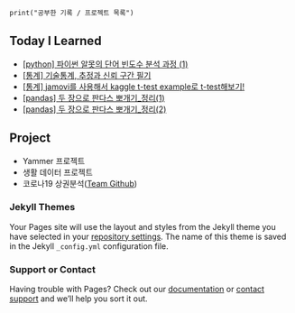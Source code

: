 ```markdown
print("공부한 기록 / 프로젝트 목록") 
```

## Today I Learned

- [[python] 파이썬 알못의 단어 빈도수 분석 과정 (1)](https://velog.io/@cyanred9/python-%EB%8B%A8%EC%96%B4-%EB%B9%88%EB%8F%84%EC%88%98-%EB%B6%84%EC%84%9D-%EC%82%BD%EC%A7%88-%EC%9D%B4%EC%95%BC%EA%B8%B0)
- [[통계] 기술통계, 추정과 신뢰 구간 필기](https://velog.io/@cyanred9/%ED%86%B5%EA%B3%84-%EA%B8%B0%EC%88%A0%ED%86%B5%EA%B3%84-%EC%B6%94%EC%A0%95%EA%B3%BC-%EC%8B%A0%EB%A2%B0-%EA%B5%AC%EA%B0%84-%ED%95%84%EA%B8%B0)
- [[통계] jamovi를 사용해서 kaggle t-test example로 t-test해보기!](https://velog.io/@cyanred9/%ED%86%B5%EA%B3%84-jamovi%EB%A5%BC-%EC%82%AC%EC%9A%A9%ED%95%B4%EC%84%9C-kaggle-t-test-example%EB%A1%9C-t-test%ED%95%B4%EB%B3%B4%EA%B8%B0)
- [[pandas] 두 장으로 판다스 뽀개기_정리(1)](https://velog.io/@cyanred9/pandas-%EB%91%90-%EC%9E%A5%EC%9C%BC%EB%A1%9C-%ED%8C%90%EB%8B%A4%EC%8A%A4-%EB%BD%80%EA%B0%9C%EA%B8%B0%EC%A0%95%EB%A6%AC1)
- [[pandas] 두 장으로 판다스 뽀개기_정리(2)](https://velog.io/@cyanred9/pandas-%EB%91%90-%EC%9E%A5%EC%9C%BC%EB%A1%9C-%ED%8C%90%EB%8B%A4%EC%8A%A4-%EB%BD%80%EA%B0%9C%EA%B8%B0%EC%A0%95%EB%A6%AC2)


## Project
- Yammer 프로젝트
- 생활 데이터 프로젝트
- 코로나19 상권분석([Team Github](https://github.com/nayoung5859/covid19_team2))

### Jekyll Themes

Your Pages site will use the layout and styles from the Jekyll theme you have selected in your [repository settings](https://github.com/cyanred9/studypolio/settings). The name of this theme is saved in the Jekyll `_config.yml` configuration file.

### Support or Contact

Having trouble with Pages? Check out our [documentation](https://docs.github.com/categories/github-pages-basics/) or [contact support](https://github.com/contact) and we’ll help you sort it out.
